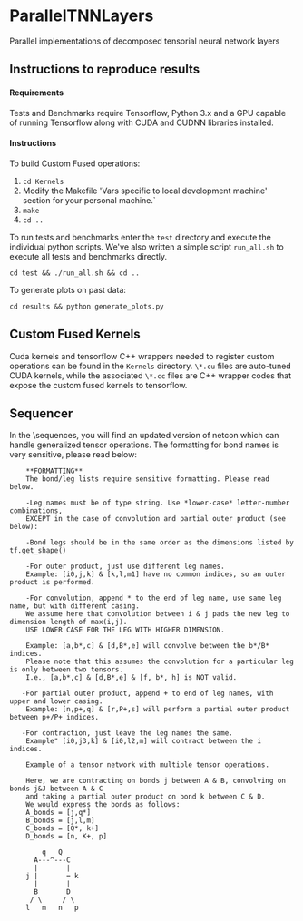 # ParallelTNNLayers
Parallel implementations of decomposed tensorial neural network layers

## Instructions to reproduce results

#### Requirements
Tests and Benchmarks require Tensorflow, Python 3.x and a GPU capable of running Tensorflow along with CUDA and CUDNN libraries installed.

#### Instructions

To build Custom Fused operations:

1. `cd Kernels`
1. Modify the Makefile 'Vars specific to local development machine' section for your personal machine.`
1. `make `
1. `cd ..`

To run tests and benchmarks enter the `test` directory and execute the individual python scripts. We've also written a simple script `run_all.sh` to execute all tests and benchmarks directly.

`cd test && ./run_all.sh && cd ..`

To generate plots on past data:

`cd results && python generate_plots.py`

## Custom Fused Kernels

Cuda kernels and tensorflow C++ wrappers needed to register custom operations
can be found in the `Kernels` directory. `\*.cu` files are auto-tuned CUDA kernels, while
the associated `\*.cc` files are C++ wrapper codes that expose the custom fused kernels to
tensorflow.

## Sequencer

In the \sequences, you will find an updated version of netcon which can handle generalized tensor operations.
The formatting for bond names is very sensitive, please read below:

        **FORMATTING**
        The bond/leg lists require sensitive formatting. Please read below.

        -Leg names must be of type string. Use *lower-case* letter-number combinations,
        EXCEPT in the case of convolution and partial outer product (see below):

        -Bond legs should be in the same order as the dimensions listed by tf.get_shape()

        -For outer product, just use different leg names.
        Example: [i0,j,k] & [k,l,m1] have no common indices, so an outer product is performed.

        -For convolution, append * to the end of leg name, use same leg name, but with different casing.
        We assume here that convolution between i & j pads the new leg to dimension length of max(i,j).
        USE LOWER CASE FOR THE LEG WITH HIGHER DIMENSION.

        Example: [a,b*,c] & [d,B*,e] will convolve between the b*/B* indices.
        Please note that this assumes the convolution for a particular leg is only between two tensors.
        I.e., [a,b*,c] & [d,B*,e] & [f, b*, h] is NOT valid.

       -For partial outer product, append + to end of leg names, with upper and lower casing.
        Example: [n,p+,q] & [r,P+,s] will perform a partial outer product between p+/P+ indices.

       -For contraction, just leave the leg names the same.
        Example" [i0,j3,k] & [i0,l2,m] will contract between the i indices.

        Example of a tensor network with multiple tensor operations.

        Here, we are contracting on bonds j between A & B, convolving on bonds j&J between A & C
        and taking a partial outer product on bond k between C & D.
        We would express the bonds as follows:
        A_bonds = [j,q*]
        B_bonds = [j,l,m]
        C_bonds = [Q*, k+]
        D_bonds = [n, K+, p]

            q   Q
          A---^---C
          |       |
        j |       = k
          |       |
          B       D
         / \     / \
        l   m   n   p


